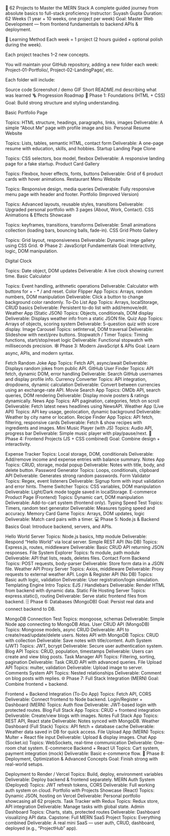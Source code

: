 🧠 62 Projects to Master the MERN Stack
A complete guided journey from absolute basics to full-stack proficiency
Instructor: Suyash Gupta
Duration: 62 Weeks (1 year + 10 weeks, one project per week)
Goal: Master Web Development — from frontend fundamentals to backend APIs & deployment.

📘 Learning Method
Each week = 1 project (2 hours guided + optional polish during the week).

Each project teaches 1–2 new concepts.

You will maintain your GitHub repository, adding a new folder each week:
Project-01-Portfolio/, Project-02-LandingPage/, etc.

Each folder will include:

Source code
Screenshot / demo GIF
Short README.md describing what was learned
🪜 Progression Roadmap
🧱 Phase 1: Foundations (HTML + CSS)
Goal: Build strong structure and styling understanding.

Basic Portfolio Page

Topics: HTML structure, headings, paragraphs, links, images
Deliverable: A simple “About Me” page with profile image and bio.
Personal Resume Website

Topics: Lists, tables, semantic HTML, contact form
Deliverable: A one-page resume with education, skills, and hobbies.
Startup Landing Page Clone

Topics: CSS selectors, box model, flexbox
Deliverable: A responsive landing page for a fake startup.
Product Card Gallery

Topics: Flexbox, hover effects, fonts, buttons
Deliverable: Grid of 6 product cards with hover animations.
Restaurant Menu Website

Topics: Responsive design, media queries
Deliverable: Fully responsive menu page with header and footer.
Portfolio (Improved Version)

Topics: Advanced layouts, reusable styles, transitions
Deliverable: Upgraded personal portfolio with 3 pages (About, Work, Contact).
CSS Animations & Effects Showcase

Topics: keyframes, transitions, transforms
Deliverable: Small animations collection (loading bars, bouncing balls, fade-in).
CSS Grid Photo Gallery

Topics: Grid layout, responsiveness
Deliverable: Dynamic image gallery using CSS Grid.
⚙️ Phase 2: JavaScript Fundamentals
Goal: Interactivity, logic, DOM manipulation.

Digital Clock

Topics: Date object, DOM updates
Deliverable: A live clock showing current time.
Basic Calculator

Topics: Event handling, arithmetic operations
Deliverable: Calculator with buttons for + - * / and reset.
Color Flipper App
Topics: Arrays, random numbers, DOM manipulation
Deliverable: Click a button to change background color randomly.
To-Do List App
Topics: Arrays, localStorage, CRUD basics
Deliverable: Persistent to-do list with add/remove/edit.
Weather App (Static JSON)
Topics: Objects, conditionals, DOM display
Deliverable: Displays weather info from a static JSON file.
Quiz App
Topics: Arrays of objects, scoring system
Deliverable: 5-question quiz with score display.
Image Carousel
Topics: setInterval, DOM traversal
Deliverable: Slideshow with next/prev buttons.
Stopwatch / Timer
Topics: Timing functions, start/stop/reset logic
Deliverable: Functional stopwatch with milliseconds precision.
🕸️ Phase 3: Modern JavaScript & APIs
Goal: Learn async, APIs, and modern syntax.

Fetch Random Joke App
Topics: Fetch API, async/await
Deliverable: Displays random jokes from public API.
GitHub User Finder
Topics: API fetch, dynamic DOM, error handling
Deliverable: Search GitHub usernames and display profile info.
Currency Converter
Topics: API integration, dropdowns, dynamic calculation
Deliverable: Convert between currencies using an exchange-rate API.
Movie Search App
Topics: OMDb API, search queries, DOM rendering
Deliverable: Display movie posters & ratings dynamically.
News App
Topics: API pagination, categories, fetch on scroll
Deliverable: Fetch latest news headlines using NewsAPI.
Weather App (Live API)
Topics: API key usage, geolocation, dynamic background
Deliverable: Weather by city name or location.
Recipe Finder App
Topics: API fetch, filtering, responsive cards
Deliverable: Fetch & show recipes with ingredients and images.
Mini Music Player (with JS)
Topics: Audio API, progress bar
Deliverable: Simple music player with play/pause/next.
🧩 Phase 4: Frontend Projects (JS + CSS combined)
Goal: Combine design + interactivity.

Expense Tracker
Topics: Local storage, DOM, conditionals
Deliverable: Add/remove income and expense entries with balance summary.
Notes App
Topics: CRUD, storage, modal popup
Deliverable: Notes with title, body, and delete button.
Password Generator
Topics: Loops, conditionals, clipboard API
Deliverable: Generates strong random passwords.
Form Validator
Topics: Regex, event listeners
Deliverable: Signup form with input validation and error hints.
Theme Switcher
Topics: CSS variables, DOM manipulation
Deliverable: Light/Dark mode toggle saved in localStorage.
E-commerce Product Page (Frontend)
Topics: Dynamic cart, DOM manipulation
Deliverable: Add-to-cart system (frontend only).
Typing Speed Test
Topics: Timers, random text generator
Deliverable: Measures typing speed and accuracy.
Memory Card Game
Topics: Arrays, DOM updates, logic
Deliverable: Match card pairs with a timer.
💻 Phase 5: Node.js & Backend Basics
Goal: Introduce backend, servers, and APIs.

Hello World Server
Topics: Node.js basics, http module
Deliverable: Respond “Hello World” via local server.
Simple REST API (No DB)
Topics: Express.js, routes, middleware
Deliverable: Basic CRUD API returning JSON responses.
File System Explorer
Topics: fs module, path module
Deliverable: API that lists, reads, deletes files.
Contact Form Backend
Topics: POST requests, body-parser
Deliverable: Store form data in a JSON file.
Weather API Proxy Server
Topics: Axios, middleware
Deliverable: Proxy requests to external weather API.
Login & Register API (No DB)
Topics: Basic auth logic, validation
Deliverable: User registration/login simulation.
Templating Engine Intro
Topics: EJS / Handlebars
Deliverable: Render HTML from backend with dynamic data.
Static File Hosting Server
Topics: express.static(), routing
Deliverable: Serve static frontend files from backend.
🗄️ Phase 6: Databases (MongoDB)
Goal: Persist real data and connect backend to DB.

MongoDB Connection Test
Topics: mongoose, schemas
Deliverable: Simple Node app connecting to MongoDB Atlas.
User CRUD API (MongoDB)
Topics: Mongoose models, async CRUD
Deliverable: API to create/read/update/delete users.
Notes API with MongoDB
Topics: CRUD with collection
Deliverable: Save notes with title/content.
Auth System (JWT)
Topics: JWT, bcrypt
Deliverable: Secure user authentication system.
Blog API
Topics: CRUD, population, timestamps
Deliverable: Users can create and view blog posts.
Task Manager API
Topics: Filtering, sorting, pagination
Deliverable: Task CRUD API with advanced queries.
File Upload API
Topics: multer, validation
Deliverable: Upload image to server.
Comments System API
Topics: Nested relationships
Deliverable: Comment on blog posts with replies.
🌐 Phase 7: Full Stack Integration (MERN)
Goal: Combine frontend + backend.

Frontend + Backend Integration (To-Do App)
Topics: Fetch API, CORS
Deliverable: Connect frontend to Node backend.
Login/Register + Dashboard (MERN)
Topics: Auth flow
Deliverable: JWT-based login with protected routes.
Blog Full Stack App
Topics: CRUD + frontend integration
Deliverable: Create/view blogs with images.
Notes Full Stack App
Topics: REST API, React state
Deliverable: Notes synced with MongoDB.
Weather Dashboard (Full Stack)
Topics: API fetch + database cache
Deliverable: Weather data saved in DB for quick access.
File Upload App (MERN)
Topics: Multer + React file input
Deliverable: Upload & display images.
Chat App (Socket.io)
Topics: WebSockets, real-time communication
Deliverable: One-room chat system.
E-commerce Backend + React UI
Topics: Cart system, payment integration (mock)
Deliverable: Basic e-commerce flow.
🚀 Phase 8: Deployment, Optimization & Advanced Concepts
Goal: Finish strong with real-world setups.

Deployment to Render / Vercel
Topics: Build, deploy, environment variables
Deliverable: Deploy backend & frontend separately.
MERN Auth System (Deployed)
Topics: JWT refresh tokens, CORS
Deliverable: Full working auth system on cloud.
Portfolio with Projects Showcase (React)
Topics: Dynamic JSON, hosting on Vercel
Deliverable: Personal portfolio showcasing all 62 projects.
Task Tracker with Redux
Topics: Redux store, API integration
Deliverable: Manage tasks with global state.
Admin Dashboard
Topics: Charts, stats, protected routes
Deliverable: Dashboard visualizing API data.
Capstone: Full MERN SaaS Project
Topics: Everything combined
Deliverable: A real mini SaaS — user auth, CRUD, dashboard, deployed (e.g., “ProjectHub” app).
